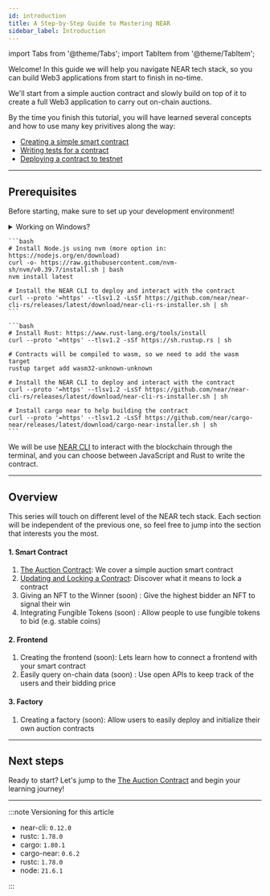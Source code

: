 ```yaml
---
id: introduction
title: A Step-by-Step Guide to Mastering NEAR
sidebar_label: Introduction
---
```


import Tabs from '@theme/Tabs';
import TabItem from '@theme/TabItem';

Welcome! In this guide we will help you navigate NEAR tech stack, so you can build Web3 applications from start to finish in no-time.

We'll start from a simple auction contract and slowly build on top of it to create a full Web3 application to carry out on-chain auctions.

By the time you finish this tutorial, you will have learned several concepts and how to use many key privitives along the way:

- [Creating a simple smart contract](./1.1-basic.md)
- [Writing tests for a contract](./1.2-testing.md)
- [Deploying a contract to testnet](./1.3-deploy.md)

<!-- - [Locking a contract](./2-locking.md)
- [Making cross-contract calls](./3-nft.md#transferring-the-nft-to-the-winner)
- [Using Non-Fungible Tokens](./3-nft.md)
- [Using Fungible Tokens](./4-ft.md) 
- [Creating a frontend to interact with the contract](./5-frontend.md)
- [Using an indexing API to keep track of the contract's activity](./6-indexing.md)
- [Modifying a contract factory to deploy your own contracts](./7-factory.md) -->

---

## Prerequisites

Before starting, make sure to set up your development environment! 

<details>
<summary>Working on Windows?</summary>

  See our blog post [getting started on NEAR using Windows](/blog/getting-started-on-windows) for a step-by-step guide on how to setup WSL and your environment

</details>

<Tabs groupId="code-tabs">
  <TabItem value="js" label="🌐 JavaScript">

    ```bash
    # Install Node.js using nvm (more option in: https://nodejs.org/en/download)
    curl -o- https://raw.githubusercontent.com/nvm-sh/nvm/v0.39.7/install.sh | bash
    nvm install latest

    # Install the NEAR CLI to deploy and interact with the contract
    curl --proto '=https' --tlsv1.2 -LsSf https://github.com/near/near-cli-rs/releases/latest/download/near-cli-rs-installer.sh | sh
    ```

  </TabItem>

  <TabItem value="rust" label="🦀 Rust">

    ```bash
    # Install Rust: https://www.rust-lang.org/tools/install
    curl --proto '=https' --tlsv1.2 -sSf https://sh.rustup.rs | sh

    # Contracts will be compiled to wasm, so we need to add the wasm target
    rustup target add wasm32-unknown-unknown

    # Install the NEAR CLI to deploy and interact with the contract
    curl --proto '=https' --tlsv1.2 -LsSf https://github.com/near/near-cli-rs/releases/latest/download/near-cli-rs-installer.sh | sh

    # Install cargo near to help building the contract
    curl --proto '=https' --tlsv1.2 -LsSf https://github.com/near/cargo-near/releases/latest/download/cargo-near-installer.sh | sh
    ```

  </TabItem>

</Tabs>

We will be use [NEAR CLI](../../4.tools/cli.md) to interact with the blockchain through the terminal, and you can choose between JavaScript and Rust to write the contract.

---

## Overview

This series will touch on different level of the NEAR tech stack. Each section will be independent of the previous one, so feel free to jump into the section that interests you the most.

#### 1. Smart Contract
1. [The Auction Contract](./1-basic.md): We cover a simple auction smart contract                      
2. [Updating and Locking a Contract](./2-locking.md): Discover what it means to lock a contract                     
3. Giving an NFT to the Winner (soon) : Give the highest bidder an NFT to signal their win            
4. Integrating Fungible Tokens (soon) : Allow people to use fungible tokens to bid (e.g. stable coins)

#### 2. Frontend

1. Creating the frontend (soon): Lets learn how to connect a frontend with your smart contract
2. Easily query on-chain data (soon) : Use open APIs to keep track of the users and their bidding price

#### 3. Factory
1. Creating a factory (soon): Allow users to easily deploy and initialize their own auction contracts

---

## Next steps

Ready to start? Let's jump to the [The Auction Contract](./1-basic.md) and begin your learning journey!

---

:::note Versioning for this article

- near-cli: `0.12.0`
- rustc: `1.78.0`
- cargo: `1.80.1`
- cargo-near: `0.6.2`
- rustc: `1.78.0`
- node: `21.6.1`
        
:::
